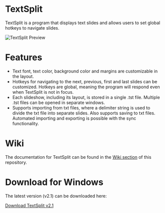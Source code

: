 # TextSplit
TextSplit is a program that displays text slides and allows users to set global hotkeys to navigate slides. 

![TextSplit Preview](https://raw.github.com/mwaltman/TextSplit/master/Misc/Wiki/TextSplitPreview2.png)

# Features
- Text font, text color, background color and margins are customizable in the layout.
- Hotkeys for navigating to the next, previous, first and last slides can be customized. Hotkeys are global, meaning the program will respond even when TextSplit is not in focus.
- Each slideshow, including its layout, is stored in a single .tst file. Multiple .tst files can be opened in separate windows.
- Supports importing from txt files, where a delimiter string is used to divide the txt file into separate slides. Also supports saving to txt files. Automated importing and exporting is possible with the sync functionality.

# Wiki
The documentation for TextSplit can be found in the [Wiki section](https://github.com/mwaltman/TextSplit/wiki) of this repository.

# Download for Windows
The latest version (v2.1) can be downloaded here:

[Download TextSplit v2.1](https://raw.github.com/mwaltman/TextSplit/master/TextSplit.Latest.Version.zip)
